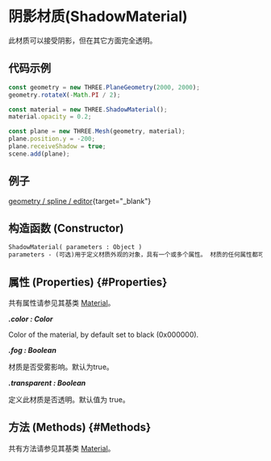 # 阴影材质(ShadowMaterial)

此材质可以接受阴影，但在其它方面完全透明。

## 代码示例
```js
const geometry = new THREE.PlaneGeometry(2000, 2000);
geometry.rotateX(-Math.PI / 2);

const material = new THREE.ShadowMaterial();
material.opacity = 0.2;

const plane = new THREE.Mesh(geometry, material);
plane.position.y = -200;
plane.receiveShadow = true;
scene.add(plane);
```

## 例子

[geometry / spline / editor](../examples/webgl_geometry_spline_editor){target="_blank"}


## 构造函数 (Constructor)

```md
ShadowMaterial( parameters : Object )
parameters - (可选)用于定义材质外观的对象，具有一个或多个属性。 材质的任何属性都可以从此处传入(包括从Material继承的任何属性)。
```

## 属性 (Properties) {#Properties}

共有属性请参见其基类 [Material](./Material)。

***.color : Color***

Color of the material, by default set to black (0x000000).

***.fog : Boolean***

材质是否受雾影响。默认为true。

***.transparent : Boolean***

定义此材质是否透明。默认值为 true。

## 方法 (Methods) {#Methods}

共有方法请参见其基类 [Material](./Material)。
